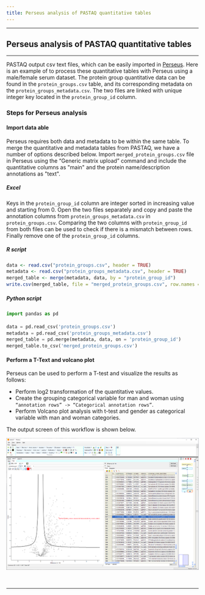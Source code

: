 ```yaml
---
title: Perseus analysis of PASTAQ quantitative tables
---
```


---

## Perseus analysis of PASTAQ quantitative tables

---

PASTAQ output csv text files, which can be easily imported in [Perseus][perseus]. Here is
an example of to process these quantitative tables with Perseus using
a male/female serum dataset. The protein group quantitative data can be found in
the `protein_groups.csv` table, and its corresponding metadata on the
`protein_groups_metadata.csv`. The two files are linked with unique integer key
located in the `protein_group_id` column.

[perseus]: https://maxquant.net/perseus/

### Steps for Perseus analysis

#### Import data able

Perseus requires both data and metadata to be within the same table. To merge
the quantitative and metadata tables from PASTAQ, we have a number of options
described below. Import `merged_protein_groups.csv` file in Perseus using the
“Generic matrix upload” command and include the quantitative columns as "main"
and the protein name/description annotations as "text".

##### Excel

Keys in the `protein_group_id` column are integer sorted in increasing value and
starting from 0. Open the two files separately and copy and paste the annotation
columns from `protein_groups_metadata.csv` in `protein_groups.csv`.  Comparing
the two columns with `protein_group_id` from both files can be used to check if
there is a mismatch between rows. Finally remove one of the `protein_group_id`
columns.

##### R script

```R
data <- read.csv("protein_groups.csv", header = TRUE)
metadata <- read.csv("protein_groups_metadata.csv", header = TRUE)
merged_table <- merge(metadata, data, by = "protein_group_id")
write.csv(merged_table, file = "merged_protein_groups.csv", row.names = FALSE)
```

##### Python script

```Python
import pandas as pd

data = pd.read_csv('protein_groups.csv')
metadata = pd.read_csv('protein_groups_metadata.csv')
merged_table = pd.merge(metadata, data, on = 'protein_group_id')
merged_table.to_csv('merged_protein_groups.csv')
```

#### Perform a T-Text and volcano plot

Perseus can be used to perform a T-test and visualize the results as follows:

- Perform log2 transformation of the quantitative values.
- Create the grouping categorical variable for man and woman using `“annotation
  rows” -> “Categorical annotation rows”`.
- Perform Volcano plot analysis with t-test and gender as categorical variable
  with man and woman categories.

The output screen of this workflow is shown below.

[![](figures/perseus_example.png)](figures/perseus_example.png)

<br/>

---
